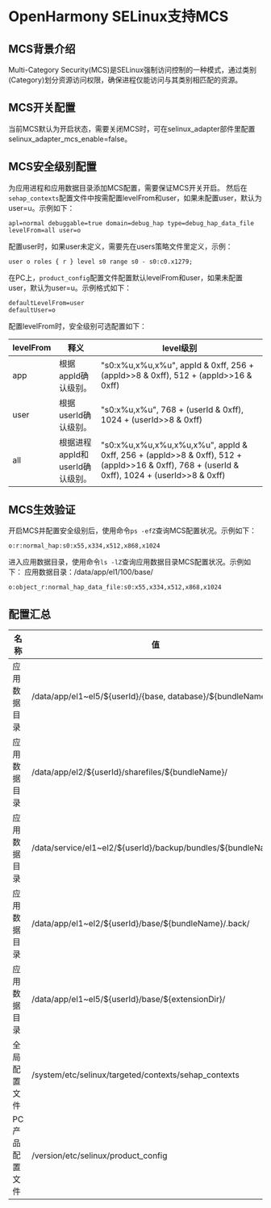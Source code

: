 # OpenHarmony SELinux支持MCS

## MCS背景介绍

Multi-Category Security(MCS)是SELinux强制访问控制的一种模式，通过类别(Category)划分资源访问权限，确保进程仅能访问与其类别相匹配的资源。

## MCS开关配置
当前MCS默认为开启状态，需要关闭MCS时，可在selinux_adapter部件里配置selinux_adapter_mcs_enable=false。

## MCS安全级别配置

  为应用进程和应用数据目录添加MCS配置，需要保证MCS开关开启。
  然后在`sehap_contexts`配置文件中按需配置levelFrom和user，如果未配置user，默认为user=u。示例如下：
  ```text
  apl=normal debuggable=true domain=debug_hap type=debug_hap_data_file levelFrom=all user=o
  ```

  配置user时，如果user未定义，需要先在users策略文件里定义，示例：
  ```text
  user o roles { r } level s0 range s0 - s0:c0.x1279;
  ```

  在PC上，`product_config`配置文件配置默认levelFrom和user，如果未配置user，默认为user=u。示例格式如下：

  ```text
  defaultLevelFrom=user
  defaultUser=o
  ```

  配置levelFrom时，安全级别可选配置如下：

 | levelFrom | 释义 | level级别 |
 | -------- | ---- | ------------- |
 | app | 根据appId确认级别。 | "s0:x%u,x%u,x%u", appId & 0xff, 256 + (appId>>8 & 0xff), 512 + (appId>>16 & 0xff)|
 | user | 根据userId确认级别。 | "s0:x%u,x%u", 768 + (userId & 0xff), 1024 + (userId>>8 & 0xff) |
 | all | 根据进程appId和userId确认级别。 | "s0:x%u,x%u,x%u,x%u,x%u", appId & 0xff, 256 + (appId>>8 & 0xff), 512 + (appId>>16 & 0xff), 768 + (userId & 0xff), 1024 + (userId>>8 & 0xff) |

## MCS生效验证

开启MCS并配置安全级别后，使用命令`ps -efZ`查询MCS配置状况。示例如下：
```text
o:r:normal_hap:s0:x55,x334,x512,x868,x1024
```

进入应用数据目录，使用命令`ls -lZ`查询应用数据目录MCS配置状况。示例如下：
应用数据目录：/data/app/el1/100/base/
```text
o:object_r:normal_hap_data_file:s0:x55,x334,x512,x868,x1024
```

## 配置汇总

 | 名称 | 值 |
 | ------ | ------ |
 | 应用数据目录 | /data/app/el1\~el5/\${userId}/{base,  database}/\${bundleName}/ |
 | 应用数据目录 | /data/app/el2/\${userId}/sharefiles/\${bundleName}/ |
 | 应用数据目录 | /data/service/el1\~el2/\${userId}/backup/bundles/\${bundleName} |
 | 应用数据目录 | /data/app/el1\~el2/\${userId}/base/\${bundleName}/.back/ |
 | 应用数据目录 | /data/app/el1\~el5/\${userId}/base/\${extensionDir}/ |
 | 全局配置文件 | /system/etc/selinux/targeted/contexts/sehap\_contexts |
 | PC产品配置文件 | /version/etc/selinux/product\_config |
